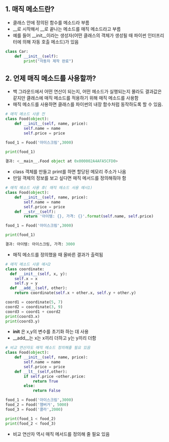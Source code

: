 ## 1. 매직 메소드란?

- 클래스 안에 정의된 함수를 메소드라 부름
- __로 시작해서 __로 끝나는 메소드를 매직 메소드라고 부름
- 예를 들어 __init__이라는 생성자(어떤 클래스의 객체가 생성될 때 파이썬 인터프리터에 의해 자동 호출 메소드)가 있음
```python
class Car:
    def __init__(self):
        print("자동차 제작 완료")
```

## 2. 언제 매직 메소드를 사용할까?
- 백 그라운드에서 어떤 연산이 되는지, 어떤 메소드가 실행되는지 몰라도 결과값은 같지만
  클래스에 매직 메소드를 적용하기 위해 매직 메소드를 사용함
- 매직 메소드를 사용하면 클래스를 파이썬의 내장 함수처럼 동작하도록 할 수 있음.

```python
# 매직 메소드 사용 전
class Food(object):
    def __init__(self, name, price):
        self.name = name
        self.price = price

food_1 = Food('아이스크림',3000)

print(food_1)
  
결과: <__main__.Food object at 0x000002A4AFA5CFD0>
```
- class 객체를 만들고 print를 하면 할당된 메모리 주소가 나옴
- 만일 객체의 정보를 보고 싶다면 매직 메서드를 정의해줘야 함
```python
# 매직 메소드 사용 후( 매직 메소드 사용 예시1)
class Food(object):
    def __init__(self, name, price):
        self.name = name
        self.price = price
    def __str__(self):
        return '아이템: {}, 가격: {}'.format(self.name, self.price)

food_1 = Food('아이스크림',3000)

print(food_1)

결과: 아이템: 아이스크림, 가격: 3000
```
- 매직 메소드를 정의했을 때 올바른 결과가 출력됨

```python
# 매직 메소드 사용 예시2
class coordinate:
  def __init__(self, x, y):
    self.x = x
    self.y = y
  def __add__(self, other):
    return coordinate(self.x + other.x, self.y + other.y)

coord1 = coordinate(5, 7)
coord2 = coordinate(3, 9)
coord3 = coord1 + coord2
print(coord3.x)
print(coord3.y)
```
- __init__ 은 x,y의 변수를 초기화 하는 데 사용
- __add__는 x는 x끼리 더하고 y는 y끼리 더함

```python
# 비교 연산자도 매직 메소드 정의해줄 필요 있음
class Food(object):
    def __init__(self, name, price):
        self.name = name
        self.price = price
    def __lt__(self,other):
        if self.price <other.price:
            return True
        else:
            return False

food_1 = Food('아이스크림',3000)
food_2 = Food('햄버거', 5000)
food_3 = Food('콜라',2000)

print(food_1 < food_2)
print(food_2 < food_3)
```
- 비교 연산자 역시 매직 메서드를 정의해 줄 필요 있음
